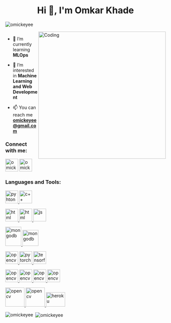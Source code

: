 <h1 align="center">Hi 👋, I'm Omkar Khade</h1>
<p align="left"> <img src="https://komarev.com/ghpvc/?username=omickeyee&label=Profile%20views&color=0e75b6&style=flat" alt="omickeyee" /> </p>
<img align="right" alt="Coding" width="400" src="https://cdn.dribbble.com/users/1162077/screenshots/3848914/programmer.gif">


<p align="left"> <a href="https://twitter.com/" target="blank"><img src="https://img.shields.io/twitter/follow/?logo=twitter&style=for-the-badge" alt="" /></a> </p>


- 🌱 I’m currently learning **MLOps**

- 🤝 I’m interested in **Machine Learning and Web Development**

- 📫 You can reach me **omickeyee@gmail.com**

<!-- <h3 align="left">Connect with me:</h3>
<p align="left">
<a href="https://www.linkedin.com/in/omkar-khade-6413801ba/" target="blank"><img align="center" src="https://raw.githubusercontent.com/rahuldkjain/github-profile-readme-generator/master/src/images/icons/Social/linked-in-alt.svg" alt="omkar khade" height="30" width="40" /></a>
</p> -->

<h3 align="left">Connect with me:</h3>
<p align="left">
<a href="https://www.linkedin.com/in/omkar-khade-6413801ba/" target="blank"><img align="center" src="https://www.vectorlogo.zone/logos/linkedin/linkedin-icon.svg" alt="omickeyee" height="40" width="40" /></a>
<a href="https://twitter.com/omickeyee" target="blank"><img align="center" src="https://www.vectorlogo.zone/logos/twitter/twitter-official.svg" alt="omickeyee" height="40" width="40" /></a>
</p>




<h3 align="left">Languages and Tools:</h3>
<p align="left"> <a href="https://www.w3schools.com/python/" target="_blank" rel="noreferrer"> <img src="https://www.vectorlogo.zone/logos/python/python-icon.svg" alt="pyhton" width="40" height="40"/> </a> <a href="https://www.w3schools.com/cpp/" target="_blank" rel="noreferrer"> <img src="https://cdn.cdnlogo.com/logos/c/76/c.svg" alt="c++" width="40" height="40"/> </a>  

   
   <a href="https://www.w3schools.com/html/" target="_blank" rel="noreferrer"> <img src="https://www.vectorlogo.zone/logos/w3_html5/w3_html5-icon.svg" alt="html" width="40" height="40"/> </a>  <a href="https://www.w3schools.com/css/" target="_blank" rel="noreferrer"> <img src="https://www.vectorlogo.zone/logos/w3_css/w3_css-icon.svg" alt="html" width="40" height="40"/> </a>  <a href="https://www.w3schools.com/javascript/" target="_blank" rel="noreferrer"> <img src="https://www.vectorlogo.zone/logos/javascript/javascript-icon.svg" alt="js" width="40" height="40"/> </a>  
  
   
   <a href="https://www.w3schools.com/mongodb/" target="_blank" rel="noreferrer"> <img src="https://www.vectorlogo.zone/logos/mongodb/mongodb-ar21.svg" alt="mongodb" width="50" height="60"/> </a>  <a href="https://www.w3schools.com/mongodb/" target="_blank" rel="noreferrer"> <img src="https://www.vectorlogo.zone/logos/mysql/mysql-icon.svg" alt="mongodb" width="50" height="50"/> </a>

    
   
 <a href="https://opencv.org/" target="_blank" rel="noreferrer"> <img src="https://www.vectorlogo.zone/logos/opencv/opencv-icon.svg" alt="opencv" width="40" height="40"/> </a>  <a href="https://pytorch.org/" target="_blank" rel="noreferrer"> <img src="https://www.vectorlogo.zone/logos/pytorch/pytorch-icon.svg" alt="pytorch" width="40" height="40"/>  </a>   <a href="https://tensorflow.org/" target="_blank" rel="noreferrer"> <img src="https://www.vectorlogo.zone/logos/tensorflow/tensorflow-icon.svg" alt="tensorflow" width="40" height="40"/> </a>  
   
   
   <a href="https://git.com/" target="_blank" rel="noreferrer"> <img src="https://www.vectorlogo.zone/logos/git-scm/git-scm-icon.svg" alt="opencv" width="40" height="40"/> </a>   <a href="https://github.com/Omickeyee" target="_blank" rel="noreferrer"> <img src="https://www.vectorlogo.zone/logos/github/github-tile.svg" alt="opencv" width="40" height="40"/> </a>    <a href="https://linux.org/" target="_blank" rel="noreferrer"> <img src="https://www.vectorlogo.zone/logos/linux/linux-icon.svg" alt="opencv" width="40" height="40"/> </a>   <a href="https://vscode.org/" target="_blank" rel="noreferrer"> <img src="https://www.vectorlogo.zone/logos/visualstudio_code/visualstudio_code-icon.svg" alt="opencv" width="40" height="40"/> </a> 
        
  <a href="https://aws.com/" target="_blank" rel="noreferrer"> <img src="https://www.vectorlogo.zone/logos/amazon_aws/amazon_aws-ar21.svg" alt="opencv" width="60" height="60"/> </a>  <a href="https://azure.com/" target="_blank" rel="noreferrer"> <img src="https://www.vectorlogo.zone/logos/microsoft_azure/microsoft_azure-ar21.svg" alt="opencv" width="60" height="60"/> </a>  <a href="https://heroku.com" target="_blank" rel="noreferrer"> <img src="https://www.vectorlogo.zone/logos/heroku/heroku-icon.svg" alt="heroku" width="60" height="45"/> </a>  
        
   
   
   
  </p>

<p><img align="left" src="https://github-readme-stats.vercel.app/api/top-langs?username=omickeyee&show_icons=true&locale=en&layout=compact" alt="omickeyee" /></p>

<p>&nbsp;<img align="center" src="https://github-readme-stats.vercel.app/api?username=omickeyee&show_icons=true&locale=en" alt="omickeyee" /></p>


